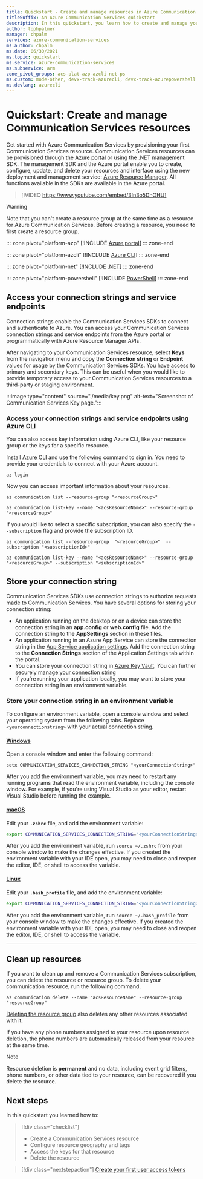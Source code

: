 ```yaml
---
title: Quickstart - Create and manage resources in Azure Communication Services
titleSuffix: An Azure Communication Services quickstart
description: In this quickstart, you learn how to create and manage your first Azure Communication Services resource.
author: tophpalmer
manager: chpalm
services: azure-communication-services
ms.author: chpalm
ms.date: 06/30/2021
ms.topic: quickstart
ms.service: azure-communication-services
ms.subservice: arm
zone_pivot_groups: acs-plat-azp-azcli-net-ps
ms.custom: mode-other, devx-track-azurecli, devx-track-azurepowershell
ms.devlang: azurecli 
---
```

# Quickstart: Create and manage Communication Services resources

Get started with Azure Communication Services by provisioning your first Communication Services resource. Communication Services resources can be provisioned through the [Azure portal](https://portal.azure.com) or using the .NET management SDK. The management SDK and the Azure portal enable you to create, configure, update, and delete your resources and interface using the new deployment and management service: [Azure Resource Manager](../../azure-resource-manager/management/overview.md). All functions available in the SDKs are available in the Azure portal.

>[!VIDEO https://www.youtube.com/embed/3In3o5DhOHU]

> [!WARNING]
> Note that you can't create a resource group at the same time as a resource for Azure Communication Services. Before creating a resource, you need to first create a resource group.

::: zone pivot="platform-azp"
[!INCLUDE [Azure portal](./includes/create-resource-azp.md)]
::: zone-end

::: zone pivot="platform-azcli"
[!INCLUDE [Azure CLI](./includes/create-resource-az-cli.md)]
::: zone-end

::: zone pivot="platform-net"
[!INCLUDE [.NET](./includes/create-resource-net.md)]
::: zone-end

::: zone pivot="platform-powershell"
[!INCLUDE [PowerShell](./includes/create-resource-powershell.md)]
::: zone-end

## Access your connection strings and service endpoints

Connection strings enable the Communication Services SDKs to connect and authenticate to Azure. You can access your Communication Services connection strings and service endpoints from the Azure portal or programmatically with Azure Resource Manager APIs.

After navigating to your Communication Services resource, select **Keys** from the navigation menu and copy the **Connection string** or **Endpoint** values for usage by the Communication Services SDKs. You have access to primary and secondary keys. This can be useful when you would like to provide temporary access to your Communication Services resources to a third-party or staging environment.

:::image type="content" source="./media/key.png" alt-text="Screenshot of Communication Services Key page.":::

### Access your connection strings and service endpoints using Azure CLI

You can also access key information using Azure CLI, like your resource group or the keys for a specific resource.

Install [Azure CLI](/cli/azure/install-azure-cli-windows?tabs=azure-cli) and use the following command to sign in. You need to provide your credentials to connect with your Azure account.

```azurepowershell-interactive
az login
```

Now you can access important information about your resources.

```azurepowershell-interactive
az communication list --resource-group "<resourceGroup>"

az communication list-key --name "<acsResourceName>" --resource-group "<resourceGroup>"
```

If you would like to select a specific subscription, you can also specify the ```--subscription``` flag and provide the subscription ID.

```azurepowershell-interactive
az communication list --resource-group  "<resourceGroup>"  --subscription "<subscriptionId>"

az communication list-key --name "<acsResourceName>" --resource-group "<resourceGroup>" --subscription "<subscriptionId>"
```

## Store your connection string

Communication Services SDKs use connection strings to authorize requests made to Communication Services. You have several options for storing your connection string:

* An application running on the desktop or on a device can store the connection string in an **app.config** or **web.config** file. Add the connection string to the **AppSettings** section in these files.
* An application running in an Azure App Service can store the connection string in the [App Service application settings](../../app-service/configure-common.md). Add the connection string to the **Connection Strings** section of the Application Settings tab within the portal.
* You can store your connection string in [Azure Key Vault](../../data-factory/store-credentials-in-key-vault.md). You can further securely [manage your connection string](../../storage/common/storage-account-keys-manage.md) 
* If you're running your application locally, you may want to store your connection string in an environment variable.

### Store your connection string in an environment variable

To configure an environment variable, open a console window and select your operating system from the following tabs. Replace `<yourconnectionstring>` with your actual connection string.

#### [Windows](#tab/windows)

Open a console window and enter the following command:

```console
setx COMMUNICATION_SERVICES_CONNECTION_STRING "<yourConnectionString>"
```

After you add the environment variable, you may need to restart any running programs that read the environment variable, including the console window. For example, if you're using Visual Studio as your editor, restart Visual Studio before running the example.

#### [macOS](#tab/unix)

Edit your **`.zshrc`** file, and add the environment variable:

```bash
export COMMUNICATION_SERVICES_CONNECTION_STRING="<yourConnectionString>"
```

After you add the environment variable, run `source ~/.zshrc` from your console window to make the changes effective. If you created the environment variable with your IDE open, you may need to close and reopen the editor, IDE, or shell to access the variable.

#### [Linux](#tab/linux)

Edit your **`.bash_profile`** file, and add the environment variable:

```bash
export COMMUNICATION_SERVICES_CONNECTION_STRING="<yourConnectionString>"
```

After you add the environment variable, run `source ~/.bash_profile` from your console window to make the changes effective. If you created the environment variable with your IDE open, you may need to close and reopen the editor, IDE, or shell to access the variable.

---

## Clean up resources

If you want to clean up and remove a Communication Services subscription, you can delete the resource or resource group. To delete your communication resource, run the following command.

```azurecli-interactive
az communication delete --name "acsResourceName" --resource-group "resourceGroup"
```

[Deleting the resource group](../../azure-resource-manager/management/manage-resource-groups-portal.md#delete-resource-groups) also deletes any other resources associated with it.

If you have any phone numbers assigned to your resource upon resource deletion, the phone numbers are automatically released from your resource at the same time.

> [!NOTE]
> Resource deletion is **permanent** and no data, including event grid filters, phone numbers, or other data tied to your resource, can be recovered if you delete the resource.

## Next steps

In this quickstart you learned how to:

> [!div class="checklist"]
>
> * Create a Communication Services resource
> * Configure resource geography and tags
> * Access the keys for that resource
> * Delete the resource

> [!div class="nextstepaction"]
> [Create your first user access tokens](identity/access-tokens.md)
